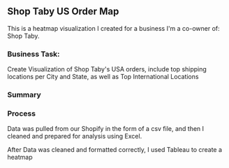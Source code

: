 ## Shop Taby US Order Map

This is a heatmap visualization I created for a business I'm a co-owner of: Shop Taby. 

### Business Task:

Create Visualization of Shop Taby's USA orders, include top shipping locations per City and State, as well as Top International Locations

### Summary

### Process

Data was pulled from our Shopify in the form of a csv file, and then I cleaned and prepared for analysis using Excel. 

After Data was cleaned and formatted correctly, I used Tableau to create a heatmap 
